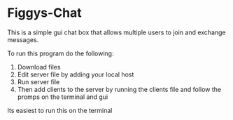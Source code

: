 # Figgys-Chat
This is a simple gui chat box that allows multiple users to join and exchange messages.

To run this program do the following:
  1. Download files
  2. Edit server file by adding your local host
  3. Run server file
  4. Then add clients to the server by running the clients file and follow the promps on the terminal and gui

Its easiest to run this on the terminal
